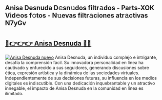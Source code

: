## Anisa Desnuda D𝚎sn𝚞dos filtr𝚊dos - Parts-XOK Vid𝚎os f𝚘tos - N𝚞evas filtr𝚊ciones atr𝚊ctivas N7yGv

# <h2><a href="http://mb1fwmm.tromn.icu/?c=Anisa+Desnuda">🔗👉👉👉 Anisa Desnuda 🔗🔗</a></h2>

[![Anisa Desnuda nuevo](https://i.imgur.com/pEAQMta.gif)](http://mb1fwmm.tromn.icu/?c=Anisa+Desnuda)
Anisa Desnuda, un individuo complejo e intrigante, desafía la comprensión fácil. Su innovadora personalidad en línea ha cautivado y enfurecido a sus seguidores, generando discusiones sobre ética, expresión artística y la dinámica de las sociedades virtuales. Independientemente de sus decisiones futuras, su influencia en los medios digitales es indiscutible. Con una dedicación inquebrantable y un atractivo innegable, el impacto de Anisa Desnuda en la comunidad en línea es ilimitado.
